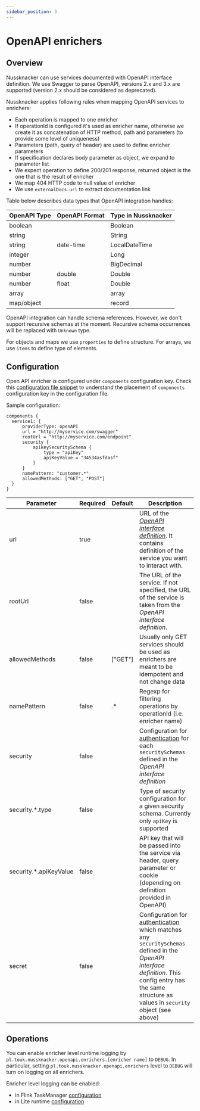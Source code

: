 ```yaml
---
sidebar_position: 3
---
```


# OpenAPI enrichers

## Overview

Nussknacker can use services documented with OpenAPI interface definition.
We use Swagger to parse OpenAPI, versions 2.x and 3.x are supported
(version 2.x should be considered as deprecated).

Nussknacker applies following rules when mapping OpenAPI services to enrichers:

- Each operation is mapped to one enricher
- If operationId is configured it's used as enricher name, otherwise we create it as concatenation
  of HTTP method, path and parameters (to provide some level of uniqueness)
- Parameters (path, query of header) are used to define enricher parameters
- If specification declares body parameter as object, we expand to parameter list
- We expect operation to define 200/201 response, returned object is the one that is the result of enricher
- We map 404 HTTP code to null value of enricher
- We use `externalDocs.url` to extract documentation link

Table below describes data types that OpenAPI integration handles:

| OpenAPI Type | OpenAPI Format | Type in Nussknacker |
|--------------|----------------|---------------------|
| boolean      |                | Boolean             |
| string       |                | String              |
| string       | date-time      | LocalDateTime       |
| integer      |                | Long                |
| number       |                | BigDecimal          |
| number       | double         | Double              |
| number       | float          | Double              |
| array        |                | array               |
| map/object   |                | record              |

OpenAPI integration can handle schema references. However, we don't support recursive schemas at the moment.
Recursive schema occurrences will be replaced with `Unknown` type.

For objects and maps we use `properties` to define structure.
For arrays, we use `items` to define type of elements.

## Configuration

Open API enricher is configured under `components` configuration key. Check
this [configuration file snippet](../configuration/index.mdx#configuration-areas) to understand the
placement of `components` configuration key in the configuration file.

Sample configuration:

```
components {
  service1: {
      providerType: openAPI  
      url = "http://myservice.com/swagger"
      rootUrl = "http://myservice.com/endpoint"
      security {
          apikeySecuritySchema {
              type = "apiKey"
              apiKeyValue = "34534asfdasf"
          }
      }
      namePattern: "customer.*"
      allowedMethods: ["GET", "POST"]
  }
}
```

| Parameter              | Required | Default | Description                                                                                                                                                                                                                                                      |
|------------------------|----------|---------|------------------------------------------------------------------------------------------------------------------------------------------------------------------------------------------------------------------------------------------------------------------|
| url                    | true     |         | URL of the [*OpenAPI interface definition*](https://swagger.io/specification/v3/). It contains definition of the service you want to interact with.                                                                                                              |
| rootUrl                | false    |         | The URL of the service. If not specified, the URL of the service is taken from the *OpenAPI interface definition*.                                                                                                                                               |
| allowedMethods         | false    | ["GET"] | Usually only GET services should be used as enrichers are meant to be idempotent and not change data                                                                                                                                                             |
| namePattern            | false    | .*      | Regexp for filtering operations by operationId (i.e. enricher name)                                                                                                                                                                                              |
| security               | false    |         | Configuration for [authentication](https://swagger.io/docs/specification/authentication/) for each `securitySchemas` defined in the *OpenAPI interface definition*                                                                                               |
| security.*.type        | false    |         | Type of security configuration for a given security schema. Currently only `apiKey` is supported                                                                                                                                                                 |
| security.*.apiKeyValue | false    |         | API key that will be passed into the service via header, query parameter or cookie (depending on definition provided in OpenAPI)                                                                                                                                 |
| secret                 | false    |         | Configuration for [authentication](https://swagger.io/docs/specification/authentication/) which matches any `securitySchemas` defined in the *OpenAPI interface definition*. This config entry has the same structure as values in `security` object (see above) |

## Operations

You can enable enricher level runtime logging by
`pl.touk.nussknacker.openapi.enrichers.[enricher name]` to `DEBUG`. In particular,
setting `pl.touk.nussknacker.openapi.enrichers`
level to `DEBUG` will turn on logging on all enrichers.

Enricher level logging can be enabled:

- in Flink
  TaskManager [configuration](https://nightlies.apache.org/flink/flink-docs-release-1.18/docs/deployment/advanced/logging/)
- in Lite
  runtime [configuration](../configuration/ScenarioDeploymentConfiguration.md#configuring-runtime-logging)
